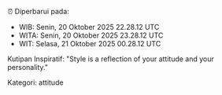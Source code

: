 ⏰ Diperbarui pada:
- WIB: Senin, 20 Oktober 2025 22.28.12 UTC
- WITA: Senin, 20 Oktober 2025 23.28.12 UTC
- WIT: Selasa, 21 Oktober 2025 00.28.12 UTC

Kutipan Inspiratif:
"Style is a reflection of your attitude and your personality."


Kategori: attitude

